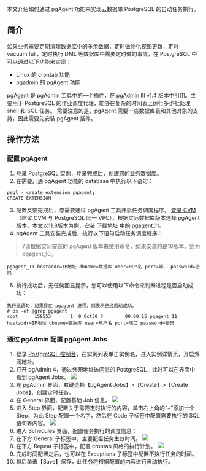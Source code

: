 本文介绍如何通过 pgAgent 功能来实现云数据库 PostgreSQL 的自动任务执行。

## 简介
如果业务需要定期清理数据库中的多余数据，定时做物化视图更新，定时 vacuum full，定时执行 DML 等数据库中需要定时做的事情，在 PostgreSQL 中可以通过以下功能来实现：
- Linux 的 crontab 功能
- pgadmin 的 pgAgent 功能

pgAgent 是 pgAdmin 工具中的一个插件，在 pgAdmin III v1.4 版本中引用。主要用于 PostgreSQL 的作业调度代理，能够在复杂的时间表上运行多步批处理 shell 和 SQL 任务。 
需要注意的是，pgAgent 需要一些数据库表和其他对象的支持，因此需要先安装 pgAgent 插件。


## 操作方法
### 配置 pgAgent 
1. [登录 PostgreSQL 实例](https://cloud.tencent.com/document/product/409/40429)，登录完成后，创建您的业务数据库。
2. 在需要开通 pgAgent 功能的 database 中执行以下语句：
```
psql > create extension pgagent;
CREATE EXTENSION
```
3. 配置反馈完成后，您需要通过 pgAgent 工具开启任务调度程序。
[登录 CVM](https://cloud.tencent.com/document/product/213/2936)（建议 CVM 与 PostgreSQL 同一 VPC），根据实际数据库版本选择 pgAgent 版本，本文以11.8版本为例，安装 [下载地址](https://download.postgresql.org/pub/repos/yum/11/redhat/rhel-8.0-x86_64/) 中的 pgagent_11。
4. pgAgent 工具安装完成后，执行以下语句启动任务调度程序：
>?请根据实际安装的 pgAgent 版本来使用命令，如果安装的是10版本，则为pgagent_10。
>
```
pgagent_11 hostaddr=IP地址 dbname=数据库 user=用户名 port=端口 password=密码
```
5. 执行成功后，无任何回显提示，您可以使用以下命令来判断进程是否启动成功：
```
执行此语句，如果存在 pgagent 进程，则表示已经启动成功。
# ps -ef |grep pgagent
root      158553       1  0 Oct30 ?        00:00:15 pgagent_11 hostaddr=IP地址 dbname=数据库 user=用户名 port=端口 password=密码
```

### 通过 pgAdmin 配置 pgAgent Jobs
1. 登录 [PostgreSQL 控制台](https://console.cloud.tencent.com/postgres)，在实例列表单击实例名，进入实例详情页，开启外网地址。
2. 打开 pgAdmin 4，通过外网地址访问您的 PostgreSQL，此时可以在界面中看到 pgAgent Jobs。
![](https://main.qcloudimg.com/raw/9c12d37faee93b1db78c07e5aefaed58.png)
3. 在 pgAdmin 界面，右键选择【pgAgent Jobs】>【Create】>【Create Jobs】，创建定时任务。
4. 在 General 界面，配置基础 Job 信息。
![](https://main.qcloudimg.com/raw/5f6d1e2ac7fd354fb55e78652a5d6c67.png)
5. 进入 Step 界面，配置关于需要定时执行的内容，单击右上角的“+”添加一个 Step，为此 Step 配置一个名字，然后在 Code 子标签中配置需要执行的 SQL 语句等内容。
![](https://main.qcloudimg.com/raw/63e2391908ba7e2be23716659442c97c.png)
6. 进入 Schedules 界面，配置任务执行的调度信息：
 1. 在下方 General 子标签中，主要配置任务生效时间。
![](https://main.qcloudimg.com/raw/b952b05c3d757036cd82f1d7527fa4be.png)
 2. 在下方 Repeat 子标签中，配置 crontab 风格的执行计划。
![](https://main.qcloudimg.com/raw/ff1346df822c218fc0fd9fc6d8ece5f6.png)
 3. 完成时间配置之后，也可以在 Exceptions 子标签中配置不执行任务的时间。
7. 最后单击【Save】保存，此任务将根据配置的内容进行自动执行。
